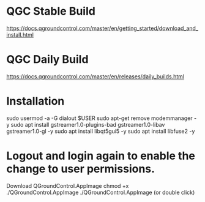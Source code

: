 # QGC Stable Build
https://docs.qgroundcontrol.com/master/en/getting_started/download_and_install.html

# QGC Daily Build
https://docs.qgroundcontrol.com/master/en/releases/daily_builds.html

# Installation
sudo usermod -a -G dialout $USER
sudo apt-get remove modemmanager -y
sudo apt install gstreamer1.0-plugins-bad gstreamer1.0-libav gstreamer1.0-gl -y
sudo apt install libqt5gui5 -y
sudo apt install libfuse2 -y

# Logout and login again to enable the change to user permissions.

Download QGroundControl.AppImage
chmod +x ./QGroundControl.AppImage
./QGroundControl.AppImage  (or double click)
